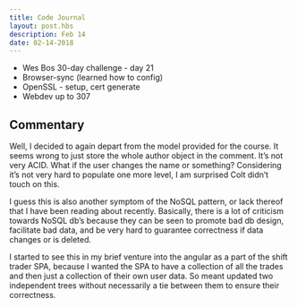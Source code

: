 ```yaml
---
title: Code Journal
layout: post.hbs
description: Feb 14
date: 02-14-2018
---
```


- Wes Bos 30-day challenge - day 21
- Browser-sync (learned how to config)
- OpenSSL - setup, cert generate
- Webdev up to 307

## Commentary

Well, I decided to again depart from the model provided for the course.  It seems wrong to just store the whole author object in the comment.  It’s not very ACID.  What if the user changes the name or something? Considering it’s not very hard to populate one more level, I am surprised Colt didn’t touch on this.

I guess this is also another symptom of the NoSQL pattern, or lack thereof that I have been reading about recently.  Basically, there is a lot of criticism towards NoSQL db’s because they can be seen to promote bad db design, facilitate bad data, and be very hard to guarantee correctness if data changes or is deleted.

I started to see this in my brief venture into the angular as a part of the shift trader SPA, because I wanted the SPA to have a collection of all the trades and then just a collection of their own user data.  So meant updated two independent trees without necessarily a tie between them to ensure their correctness.
